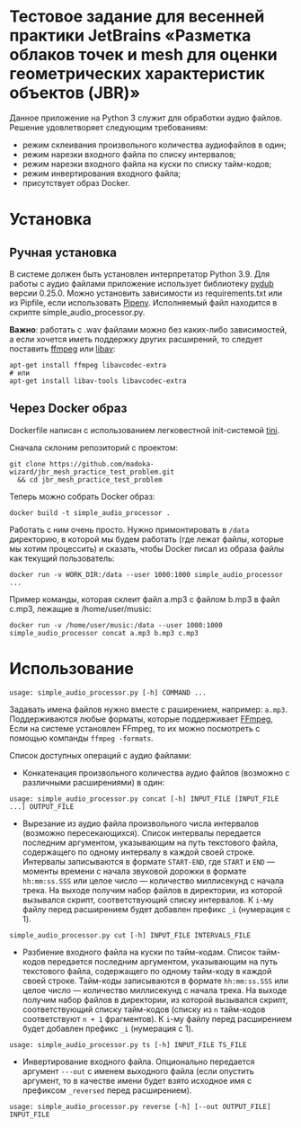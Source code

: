 # Тестовое задание для весенней практики JetBrains «Разметка облаков точек и mesh для оценки геометрических характеристик объектов (JBR)»

Данное приложение на Python 3 служит для обработки аудио файлов. Решение удовлетворяет следующим требованиям:
- режим склеивания произвольного количества аудиофайлов в один;
- режим нарезки входного файла по списку интервалов;
- режим нарезки входного файла на куски по списку тайм-кодов;
- режим инвертирования входного файла;
- присутствует образ Docker.

# Установка
## Ручная установка
В системе должен быть установлен интерпретатор Python 3.9. Для работы с аудио файлами приложение использует библиотеку
[pydub](https://pydub.com) версии 0.25.0. Можно установить зависимости из requirements.txt или из Pipfile,
если использовать [Pipenv](https://pipenv.pypa.io). Исполняемый файл находится в скрипте simple_audio_processor.py.

**Важно**: работать с .wav файлами можно без каких-либо зависимостей, а если хочется иметь поддержку других расширений,
то следует поставить [ffmpeg](https://www.ffmpeg.org/) или [libav](https://libav.org/):
```shell
apt-get install ffmpeg libavcodec-extra
# или
apt-get install libav-tools libavcodec-extra
```

## Через Docker образ
Dockerfile написан с использованием легковестной init-системой [tini](https://github.com/krallin/tini).

Сначала склоним репозиторий с проектом:
```shell
git clone https://github.com/madoka-wizard/jbr_mesh_practice_test_problem.git
  && cd jbr_mesh_practice_test_problem
```

Теперь можно собрать Docker образ:
```shell
docker build -t simple_audio_processor .
```

Работать с ним очень просто. Нужно примонтировать в `/data` директорию, в которой мы будем работать (где лежат файлы,
которые мы хотим процессить) и сказать, чтобы Docker писал из образа файлы как текущий пользователь:
```shell
docker run -v WORK_DIR:/data --user 1000:1000 simple_audio_processor ...
```

Пример команды, которая склеит файл a.mp3 с файлом b.mp3 в файл c.mp3, лежащие в /home/user/music:
```shell
docker run -v /home/user/music:/data --user 1000:1000 simple_audio_processor concat a.mp3 b.mp3 c.mp3
```

# Использование
```
usage: simple_audio_processor.py [-h] COMMAND ...
```

Задавать имена файлов нужно вместе с раширением, например: `a.mp3`.
Поддерживаются любые форматы, которые поддерживает [FFmpeg](https://www.ffmpeg.org/general.html#File-Formats),
Если на системе установлен FFmpeg, то их можно посмотреть с помощью компанды `ffmpeg -formats`.

Список доступных операций с аудио файлами:
- Конкатенация произвольного количества аудио файлов (возможно с различными расширениями) в один:
```shell
usage: simple_audio_processor.py concat [-h] INPUT_FILE [INPUT_FILE ...] OUTPUT_FILE
```
- Вырезание из аудио файла произвольного числа интервалов (возможно пересекающихся). 
Список интервалы передается последним аргументом, указывающим на путь текстового файла,
содержащего по одному интервалу в каждой своей строке. Интервалы записываются в формате `START-END`,
где `START` и `END` — моменты времени с начала звуковой дорожки в формате `hh:mm:ss.SSS` или целое число
— количество миллисекунд с начала трека. На выходе получим набор файлов в директории,
из которой вызывался скрипт, соответствующий списку интервалов. К `i`-му файлу перед
расширением будет добавлен префикс `_i` (нумерация с 1).
```shell
simple_audio_processor.py cut [-h] INPUT_FILE INTERVALS_FILE
```
- Разбиение входного файла на куски по тайм-кодам. Список тайм-кодов передается последним аргументом,
указывающим на путь текстового файла, содержащего по одному тайм-коду в каждой своей строке. Тайм-коды записываются
в формате `hh:mm:ss.SSS` или целое число — количество миллисекунд с начала трека. На выходе получим набор файлов в
директории, из которой вызывался скрипт, соответствующий списку тайм-кодов (списку из
`n` тайм-кодов соответствуют `n + 1` фрагментов). К `i`-му файлу перед
расширением будет добавлен префикс `_i` (нумерация с 1).
```shell
usage: simple_audio_processor.py ts [-h] INPUT_FILE TS_FILE
```
- Инвертирование входного файла. Опционально передается аргумент `---out` с именем
выходного файла (если опустить аргумент, то в качестве имени будет
взято исходное имя с префиксом `_reversed` перед расширением).
```shell
usage: simple_audio_processor.py reverse [-h] [--out OUTPUT_FILE] INPUT_FILE
```
